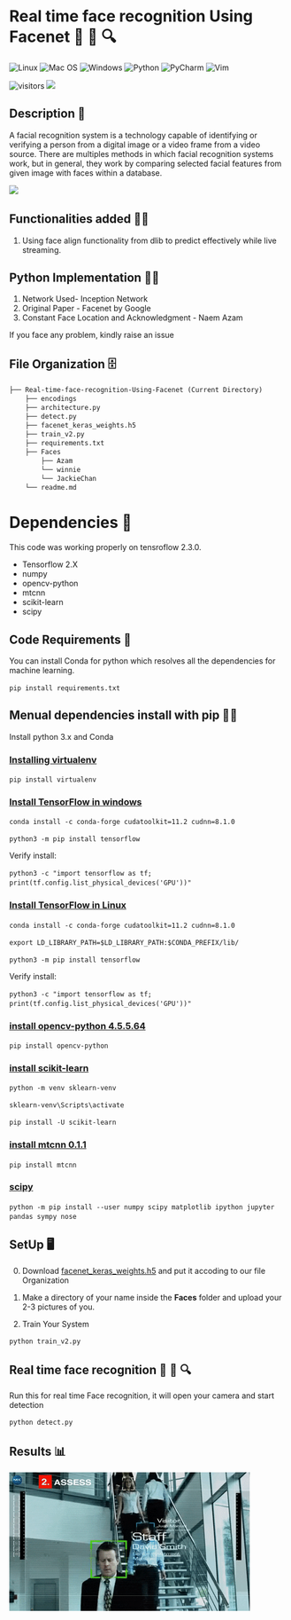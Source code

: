 # Real time face recognition Using Facenet 🧔 🤖 🔍
![Linux](https://img.shields.io/badge/Linux-FCC624?style=for-the-badge&logo=linux&logoColor=black)
![Mac OS](https://img.shields.io/badge/mac%20os-000000?style=for-the-badge&logo=macos&logoColor=F0F0F0)
![Windows](https://img.shields.io/badge/Windows-0078D6?style=for-the-badge&logo=windows&logoColor=white)
![Python](https://img.shields.io/badge/python-3670A0?style=for-the-badge&logo=python&logoColor=ffdd54)
![PyCharm](https://img.shields.io/badge/pycharm-143?style=for-the-badge&logo=pycharm&logoColor=black&color=black&labelColor=green)
![Vim](https://img.shields.io/badge/VIM-%2311AB00.svg?style=for-the-badge&logo=vim&logoColor=white)

![visitors](https://visitor-badge.glitch.me/badge?page_id=page.https://github.com/naemazam/Real-time-face-recognition-Using-Facenet)
[![](https://img.shields.io/badge/Naem-Azam-brightgreen.svg?colorB=0000)](https://naemazam.github.io/Researcher/)

## Description 📰 
A facial recognition system is a technology capable of identifying or verifying a person from a digital image or a video frame from a video source. There are multiples methods in which facial recognition systems work, but in general, they work by comparing selected facial features from given image with faces within a database.

![](./face.gif)

## Functionalities added 🕵️‍♂️
1. Using face align functionality from dlib to predict effectively while live streaming.



## Python  Implementation 👨‍🔬

1) Network Used- Inception Network
2) Original Paper - Facenet by Google
3) Constant Face Location and Acknowledgment - Naem Azam 

If you face any problem, kindly raise an issue


## File Organization 🗄️

```shell
├── Real-time-face-recognition-Using-Facenet (Current Directory)
    ├── encodings
    ├── architecture.py
    ├── detect.py
    ├── facenet_keras_weights.h5
    ├── train_v2.py
    ├── requirements.txt
    ├── Faces
        ├── Azam
        └── winnie
        └── JackieChan
    └── readme.md
```

# Dependencies 💾
This code was working properly on tensroflow 2.3.0.
- Tensorflow 2.X
- numpy
- opencv-python
- mtcnn
- scikit-learn
- scipy

## Code Requirements 🦄
You can install Conda for python which resolves all the dependencies for machine learning.

`pip install requirements.txt`


## Menual dependencies install with pip 👨‍🔬

Install python 3.x and Conda 

### [ Installing virtualenv](http://timsherratt.org/digital-heritage-handbook/docs/python-pip-virtualenv/) 

`pip install virtualenv`



### [Install TensorFlow in windows ](https://www.tensorflow.org/install/pip#windows) 

` conda install -c conda-forge cudatoolkit=11.2 cudnn=8.1.0 `

`python3 -m pip install tensorflow`
   
   Verify install:

`python3 -c "import tensorflow as tf; print(tf.config.list_physical_devices('GPU'))"`

### [Install TensorFlow in Linux ](https://www.tensorflow.org/install/pip#windows) 

` conda install -c conda-forge cudatoolkit=11.2 cudnn=8.1.0 `

`export LD_LIBRARY_PATH=$LD_LIBRARY_PATH:$CONDA_PREFIX/lib/`

`python3 -m pip install tensorflow`

 Verify install:

`python3 -c "import tensorflow as tf; print(tf.config.list_physical_devices('GPU'))"`


### [install opencv-python 4.5.5.64](https://pypi.org/project/opencv-python/) 

` pip install opencv-python `

### [install scikit-learn]() 

` python -m venv sklearn-venv `

`sklearn-venv\Scripts\activate `

`pip install -U scikit-learn `

### [install mtcnn 0.1.1](https://pypi.org/project/mtcnn/) 

` pip install mtcnn `

### [scipy](https://scipy.org/install/) 

` python -m pip install --user numpy scipy matplotlib ipython jupyter pandas sympy nose `









## SetUp 🖥️ 
0. Download [facenet_keras_weights.h5](https://github.com/D2KLab/FaceRec/blob/master/model/facenet_keras_weights.h5) and put it accoding to our file Organization
1. Make a directory of your name inside the **Faces** folder and upload your 2-3 pictures of you.

2. Train Your System

```Python
python train_v2.py
```

## Real time face recognition 🧔 🤖 🔍

Run this for real time Face recognition, it will open your camera and start detection 

```Python
python detect.py
```

## Results 📊

![](./result.gif)
